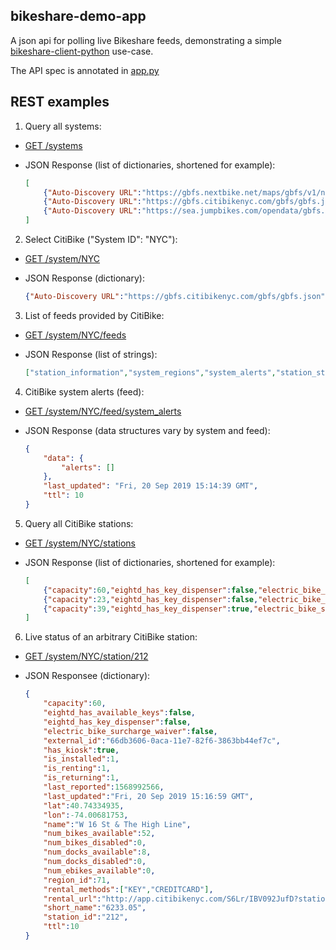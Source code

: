 bikeshare-demo-app
------------------

A json api for polling live Bikeshare feeds, demonstrating a simple [bikeshare-client-python](https://github.com/jakehadar/bikeshare-client-python) use-case.

The API spec is annotated in [app.py](https://github.com/jakehadar/bikeshare-demo-app/blob/master/app.py)


REST examples
-------------

1. Query all systems:

* [GET /systems](https://bikeshare.pythonanywhere.com/app/api/v1.0/systems)

* JSON Response (list of dictionaries, shortened for example): 
  ```json
  [
      {"Auto-Discovery URL":"https://gbfs.nextbike.net/maps/gbfs/v1/nextbike_bn/gbfs.json","Country Code":"DE","Location":"Berlin, DE","Name":"Deezer nextbike","System ID":"nextbike_bn","URL":"https://www.deezernextbike.de/xx/berlin/"},
      {"Auto-Discovery URL":"https://gbfs.citibikenyc.com/gbfs/gbfs.json","Country Code":"US","Location":"NYC, NY","Name":"Citi Bike","System ID":"NYC","URL":"https://www.citibikenyc.com"}, 
      {"Auto-Discovery URL":"https://sea.jumpbikes.com/opendata/gbfs.json","Country Code":"US","Location":"Seattle, WA","Name":"JUMP Seattle","System ID":"jump_seattle","URL":"https://jump.com"}
  ]
  ```

2. Select CitiBike ("System ID": "NYC"):

* [GET /system/NYC](https://bikeshare.pythonanywhere.com/app/api/v1.0/system/NYC)

* JSON Response (dictionary): 
  ```json
  {"Auto-Discovery URL":"https://gbfs.citibikenyc.com/gbfs/gbfs.json","Country Code":"US","Location":"NYC, NY","Name":"Citi Bike","System ID":"NYC","URL":"https://www.citibikenyc.com"}
  ```

3. List of feeds provided by CitiBike:

* [GET /system/NYC/feeds](https://bikeshare.pythonanywhere.com/app/api/v1.0/system/NYC/feeds)

* JSON Response (list of strings): 
  ```json
  ["station_information","system_regions","system_alerts","station_status","system_information"]
  ```

4. CitiBike system alerts (feed):

* [GET /system/NYC/feed/system_alerts](https://bikeshare.pythonanywhere.com/app/api/v1.0/system/NYC/feed/system_alerts)

* JSON Response (data structures vary by system and feed): 
  ```json
  {
      "data": {
          "alerts": []
      },
      "last_updated": "Fri, 20 Sep 2019 15:14:39 GMT",
      "ttl": 10
  }
  ```

5. Query all CitiBike stations:

* [GET /system/NYC/stations](https://bikeshare.pythonanywhere.com/app/api/v1.0/system/NYC/stations)

* JSON Response (list of dictionaries, shortened for example): 
  ```json
  [
      {"capacity":60,"eightd_has_key_dispenser":false,"electric_bike_surcharge_waiver":false,"external_id":"66db3606-0aca-11e7-82f6-3863bb44ef7c","has_kiosk":true,"lat":40.74334935,"lon":-74.00681753,"name":"W 16 St & The High Line","region_id":71,"rental_methods":["KEY","CREDITCARD"],"rental_url":"http://app.citibikenyc.com/S6Lr/IBV092JufD?station_id=212","short_name":"6233.05","station_id":"212"},
      {"capacity":23,"eightd_has_key_dispenser":false,"electric_bike_surcharge_waiver":false,"external_id":"66db3687-0aca-11e7-82f6-3863bb44ef7c","has_kiosk":true,"lat":40.70037867,"lon":-73.99548059,"name":"Columbia Heights & Cranberry St","region_id":71,"rental_methods":["KEY","CREDITCARD"],"rental_url":"http://app.citibikenyc.com/S6Lr/IBV092JufD?station_id=216","short_name":"4829.01","station_id":"216"},
      {"capacity":39,"eightd_has_key_dispenser":true,"electric_bike_surcharge_waiver":false,"external_id":"66db3708-0aca-11e7-82f6-3863bb44ef7c","has_kiosk":true,"lat":40.70277159,"lon":-73.99383605,"name":"Old Fulton St","region_id":71,"rental_methods":["KEY","CREDITCARD"],"rental_url":"http://app.citibikenyc.com/S6Lr/IBV092JufD?station_id=217","short_name":"4903.08","station_id":"217"}
  ]
  ```

6. Live status of an arbitrary CitiBike station:

* [GET /system/NYC/station/212](https://bikeshare.pythonanywhere.com/app/api/v1.0/system/NYC/station/212)

* JSON Responsee (dictionary): 
  ```json
  {
      "capacity":60,
      "eightd_has_available_keys":false,
      "eightd_has_key_dispenser":false,
      "electric_bike_surcharge_waiver":false,
      "external_id":"66db3606-0aca-11e7-82f6-3863bb44ef7c",
      "has_kiosk":true,
      "is_installed":1,
      "is_renting":1,
      "is_returning":1,
      "last_reported":1568992566,
      "last_updated":"Fri, 20 Sep 2019 15:16:59 GMT",
      "lat":40.74334935,
      "lon":-74.00681753,
      "name":"W 16 St & The High Line",
      "num_bikes_available":52,
      "num_bikes_disabled":0,
      "num_docks_available":8,
      "num_docks_disabled":0,
      "num_ebikes_available":0,
      "region_id":71,
      "rental_methods":["KEY","CREDITCARD"],
      "rental_url":"http://app.citibikenyc.com/S6Lr/IBV092JufD?station_id=212",
      "short_name":"6233.05",
      "station_id":"212",
      "ttl":10
  }
  ```
